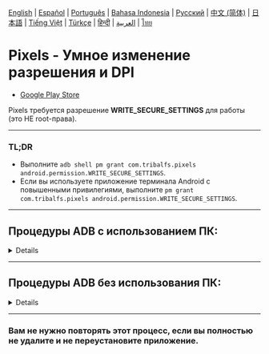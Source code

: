 [English](../../README.md) | [Español](../es/README.md)
| [Português](../pt/README.md) | [Bahasa Indonesia](../in/README.md)
| <u>[Русский](README.md)</u> | [中文 (简体)](../zh-rCN/README.md)
| [日本語](../ja-rJP/README.md) | [Tiếng Việt](../vi/README.md)
| [Türkçe](../tr/README.md)
| [हिन्दी](../hi/README.md) | [العربية](../ar/README.md) | [ไทย](../th/README.md)

# Pixels - Умное изменение разрешения и DPI

* [Google Play Store](https://play.google.com/store/apps/details?id=com.tribalfs.pixels)

Pixels требуется разрешение **WRITE_SECURE_SETTINGS** для работы (это НЕ root-права).

----------------------

### TL;DR

* Выполните `adb shell pm grant com.tribalfs.pixels android.permission.WRITE_SECURE_SETTINGS`.
* Если вы используете приложение терминала Android с повышенными привилегиями,
  выполните `pm grant com.tribalfs.pixels android.permission.WRITE_SECURE_SETTINGS`.

----------------------

Процедуры ADB с использованием ПК:
----------------------

<details>

### 1. Включите режим разработчика в настройках телефона

<details>

* Перейдите в _Настройки_ > _Сведения о телефоне_ > _Сведения о ПО_ и нажмите _Номер сборки_
  последовательно семь (7) раз, чтобы включить параметры разработчика.

  <img src="res/about_phone.jpg" width=320 height=640 alt="about phone">

</details>

### 2. Включите отладку по USB

<details>

* Перейдите в _Настройки_ > _Для разработчиков_ (может быть _Настройки_ > _Система_ >
  _Для разработчиков_ на
  старых версиях Android), прокрутите вниз и найдите опцию _Отладка по USB_.

  <img src="res/usb_debugging.jpg" width=320 height=640 alt="adb">

#### Примечания для некоторых устройств, таких как MIUI:

* Включите также _Отладка по USB (настройки безопасности)_, если она присутствует в параметрах
  разработчика.

* Включите опцию _Отключить мониторинг разрешений_, если она присутствует в параметрах разработчика.
  Требуется перезагрузка.

</details>

### 3. Загрузите ADB на свой компьютер

<details>

* Загрузите ADB (platform-tools) на свой компьютер:
  для [Windows](https://dl.google.com/android/repository/platform-tools-latest-windows.zip) |
  для [Mac](https://dl.google.com/android/repository/platform-tools-latest-darwin.zip) |
  для [Linux](https://dl.google.com/android/repository/platform-tools-latest-linux.zip)

* Распакуйте загруженный zip-архив.

</details>

### 4. Перейдите внутрь папки

`platform-tools`, которую вы извлекли в проводнике Windows или Finder (macOS)

### 5. Открытие интерфейса командной строки

  <details>

#### Для Windows: Откройте CMD

* Введите `cmd` в адресной строке и нажмите Enter. Это откроет приложение командной строки Windows.

  ![opening_cmd](../../docs/en/res/opening_cmd.png)

#### Для MacOS: Откройте терминал

* Найдите `Terminal` в Launchpad и запустите его.

* Выполните `sudo -s` и введите пароль пользователя. **Терминал не будет отображать, сколько
  символов вы
  вводите, он останется пустым.**

* Выполните `export PATH=.:$PATH`

**Без этого вы получите ошибки `adb: command not found`.**

</details>

### 6. Подключение телефона к компьютеру

  <details>

* Ваш телефон запросит _Разрешить отладку по USB?_, если это первое подключение в режиме отладки по
  USB
  . Нажмите _Разрешить_ или _OK_.
* Вы можете отметить _Всегда разрешать с этого компьютера_ (пожалуйста, ознакомьтесь с примечанием в
  конце
  этого руководства о том, стоит ли оставлять отладку по USB включенной).

  <img src="res/usb_debugging_prompt.jpg" width=320 height=640 alt="adb prompt">

* Проверьте соединение, введя следующую команду и нажав Enter. Если подключение выполнено успешно,
  должен отобразиться
  идентификатор вашего устройства.

> ```adb devices```

![6](../../docs/en/res/adb_devices.png)

#### Для macOS:  ```./adb devices ```

* Если ваше устройство не может подключиться к компьютеру, попробуйте подключить его к другому
  USB-порту и/или
  использовать другой USB-кабель для передачи данных. Если подключение по-прежнему отсутствует,
  возможно, на вашем компьютере отсутствует
  USB-драйвер для вашего телефона.
  Проверьте [здесь, чтобы загрузить OEM USB-драйверы](https://developer.android.com/studio/run/oem-usb#Drivers).
  После установки перезагрузите компьютер и повторите шаг 6.

</details>

### 7. Фактическое предоставление разрешения WRITE_SECURE_SETTINGS приложению Pixels

  <details>

* При успешном подключении введите следующую команду и нажмите Enter. Вы можете скопировать команду
  ниже. Если команда выполнена правильно, она ничего не вернет.

> ```adb shell pm grant com.tribalfs.pixels android.permission.WRITE_SECURE_SETTINGS```

* Если появится сообщение `adb.exe: more than one device/emulator...`, выполните вместо этого
  следующую команду:

>
```adb -s [идентификатор устройства, показанный на шаге 6] shell pm grant com.tribalfs.pixels android.permission.WRITE_SECURE_SETTINGS```

![6](../../docs/en/res/write_secure_settings.png)

#### Для macOS:

```./adb shell pm grant com.tribalfs.pixels android.permission.WRITE_SECURE_SETTINGS ```

#### Примечание для MIUI, OnePlus и некоторых других устройств

Если вы получаете ошибку `java.lang.SecurityException: grantRuntimePermission`, выполните следующие
действия:

1. Перейдите в _Настройки_ > _Параметры разработчика_ (может быть _Настройки_ > _Система_ >
   _Параметры разработчика_)
2. Прокрутите вниз и включите **Отладка по USB (настройки безопасности)**
3. Если появится какое-либо _предупреждающее диалоговое окно_, следуйте его инструкциям, чтобы
   продолжить.
4. Перезагрузите устройство и повторите шаги из раздела 7.

**Вот и все!**
</details>

#### Теперь вы можете отключить настройки отладки по USB

* **Важно**: Оставляйте отладку по USB включенной, если вы хотите попробовать экзотические
  разрешения экрана на своем
  устройстве, которые потенциально могут привести к сбою системы. _Всегда разрешать с этого
  компьютера_ должно быть отмечено
  на шаге 6. Команды ADB для сброса разрешения экрана: `adb shell wm size reset`
  и `adb shell wm density reset`.

* Если вам не нужна отладка по USB, вы можете отключить настройки отладки по USB, чтобы избежать
  потенциального
  несанкционированного доступа.

* Перейдите в _Настройки_ > _Параметры разработчика_, прокрутите страницу вниз и **отключите** опцию
  _Отладка по USB_.

----------------------
[ВИДЕО-РУКОВОДСТВО](https://youtu.be/hKxc8wqanxA)

----------------------
</details>

----------------------
Процедуры ADB без использования ПК:
----------------------
<details>

### Вариант 1: Вы можете установить [Shizuku](https://play.google.com/store/apps/details?id=moe.shizuku.privileged.api)

и активировать его, следуя предоставленному руководству. Затем вернитесь в приложение _Pixels_,
чтобы предоставить ему разрешение
, применив разрешение.

### Вариант 2: Вы можете установить [LADB](https://github.com/tribalfs/LADB/releases)

и следовать его руководству по установке и выполнить следующую команду:

`pm grant com.tribalfs.pixels android.permission.WRITE_SECURE_SETTINGS`

Примечание: для этого требуется подключение к сети Wi-Fi. Если возникает исключение
java.lang.SecurityException, проверьте
примечания в шаге 2 выше. Важно: иногда LADB требует нескольких попыток, чтобы заставить его
работать, и он может
не работать на всех
устройствах.

</details>



----------------------

### Вам не нужно повторять этот процесс, если вы полностью не удалите и не переустановите приложение.
